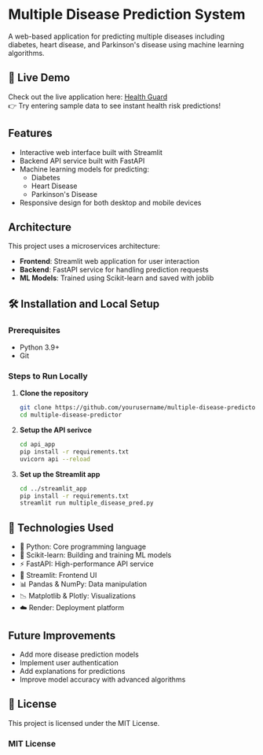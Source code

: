 # Multiple Disease Prediction System

A web-based application for predicting multiple diseases including diabetes, heart disease, and Parkinson's disease using machine learning algorithms.

## 🚀 Live Demo

Check out the live application here: [Health Guard](https://streamlit-service-xyjm.onrender.com)  
👉 Try entering sample data to see instant health risk predictions!


## Features

- Interactive web interface built with Streamlit
- Backend API service built with FastAPI
- Machine learning models for predicting:
  - Diabetes
  - Heart Disease
  - Parkinson's Disease
- Responsive design for both desktop and mobile devices

## Architecture

This project uses a microservices architecture:
- **Frontend**: Streamlit web application for user interaction
- **Backend**: FastAPI service for handling prediction requests
- **ML Models**: Trained using Scikit-learn and saved with joblib

## 🛠 Installation and Local Setup

### Prerequisites
- Python 3.9+
- Git

### Steps to Run Locally

1. **Clone the repository**
   ```bash
   git clone https://github.com/yourusername/multiple-disease-predictor.git
   cd multiple-disease-predictor
2. **Setup the API serivce**
   ```bash
   cd api_app
   pip install -r requirements.txt
   uvicorn api --reload
2. **Set up the Streamlit app**
   ```bash
   cd ../streamlit_app
   pip install -r requirements.txt
   streamlit run multiple_disease_pred.py

## 🧰 Technologies Used

- 🐍 Python: Core programming language
- 🧠 Scikit-learn: Building and training ML models
- ⚡ FastAPI: High-performance API service
- 🎈 Streamlit: Frontend UI
- 📊 Pandas & NumPy: Data manipulation
- 📉 Matplotlib & Plotly: Visualizations
- ☁️ Render: Deployment platform

## Future Improvements

- Add more disease prediction models
- Implement user authentication
- Add explanations for predictions
- Improve model accuracy with advanced algorithms
  
## 📝 License

This project is licensed under the MIT License.

### MIT License
   
